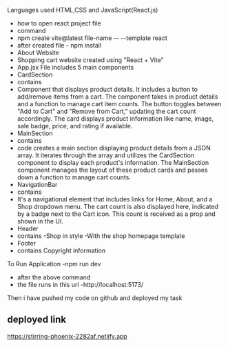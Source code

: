 Languages used
HTML,CSS and JavaScript(React.js)
- how to open react project file
- command 
- npm create vite@latest file-name -- --template react
- after created file - npm install
- About Website
- Shopping cart website created using "React + Vite"
- App.jsx File includes 5 main components
- CardSection
- contains
 - Component that displays product details. It includes a button to add/remove items from a cart. The component takes in product details and a function to manage cart item counts. The button toggles between "Add to Cart" and "Remove from Cart," updating the cart count accordingly. The card displays product information like name, image, sale badge, price, and rating if available.
- MainSection
- contains
 - code creates a main section displaying product details from a JSON array. It iterates through the array and utilizes the CardSection component to display each product's information. The MainSection component manages the layout of these product cards and passes down a function to manage cart counts.
- NavigationBar
- contains
 - It's a navigational element that includes links for Home, About, and a Shop dropdown menu. The cart count is also displayed here, indicated by a badge next to the Cart icon. This count is received as a prop and shown in the UI.
- Header
- contains 
  -Shop in style
  -With the shop homepage template
- Footer
 - contains Copyright information

To Run Application
-npm run dev
- after the above command 
- the file runs in this url -http://localhost:5173/

Then i have pushed my code on github and 
deployed my task 

deployed link
-
https://stirring-phoenix-2282af.netlify.app



